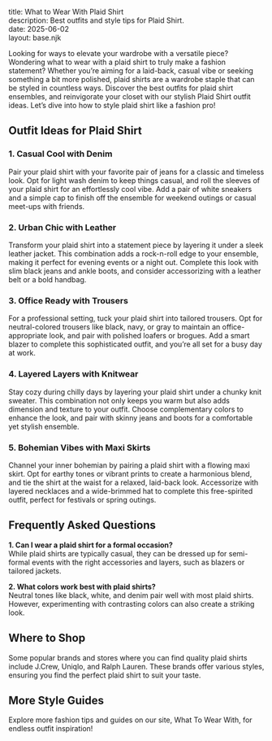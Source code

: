 title: What to Wear With Plaid Shirt  
description: Best outfits and style tips for Plaid Shirt.  
date: 2025-06-02  
layout: base.njk  

Looking for ways to elevate your wardrobe with a versatile piece? Wondering what to wear with a plaid shirt to truly make a fashion statement? Whether you’re aiming for a laid-back, casual vibe or seeking something a bit more polished, plaid shirts are a wardrobe staple that can be styled in countless ways. Discover the best outfits for plaid shirt ensembles, and reinvigorate your closet with our stylish Plaid Shirt outfit ideas. Let’s dive into how to style plaid shirt like a fashion pro!  

## Outfit Ideas for Plaid Shirt  

### 1. Casual Cool with Denim  
Pair your plaid shirt with your favorite pair of jeans for a classic and timeless look. Opt for light wash denim to keep things casual, and roll the sleeves of your plaid shirt for an effortlessly cool vibe. Add a pair of white sneakers and a simple cap to finish off the ensemble for weekend outings or casual meet-ups with friends.  

### 2. Urban Chic with Leather  
Transform your plaid shirt into a statement piece by layering it under a sleek leather jacket. This combination adds a rock-n-roll edge to your ensemble, making it perfect for evening events or a night out. Complete this look with slim black jeans and ankle boots, and consider accessorizing with a leather belt or a bold handbag.  

### 3. Office Ready with Trousers  
For a professional setting, tuck your plaid shirt into tailored trousers. Opt for neutral-colored trousers like black, navy, or gray to maintain an office-appropriate look, and pair with polished loafers or brogues. Add a smart blazer to complete this sophisticated outfit, and you’re all set for a busy day at work.  

### 4. Layered Layers with Knitwear  
Stay cozy during chilly days by layering your plaid shirt under a chunky knit sweater. This combination not only keeps you warm but also adds dimension and texture to your outfit. Choose complementary colors to enhance the look, and pair with skinny jeans and boots for a comfortable yet stylish ensemble.  

### 5. Bohemian Vibes with Maxi Skirts  
Channel your inner bohemian by pairing a plaid shirt with a flowing maxi skirt. Opt for earthy tones or vibrant prints to create a harmonious blend, and tie the shirt at the waist for a relaxed, laid-back look. Accessorize with layered necklaces and a wide-brimmed hat to complete this free-spirited outfit, perfect for festivals or spring outings.  

## Frequently Asked Questions  

**1. Can I wear a plaid shirt for a formal occasion?**  
While plaid shirts are typically casual, they can be dressed up for semi-formal events with the right accessories and layers, such as blazers or tailored jackets.  

**2. What colors work best with plaid shirts?**  
Neutral tones like black, white, and denim pair well with most plaid shirts. However, experimenting with contrasting colors can also create a striking look.  

## Where to Shop  
Some popular brands and stores where you can find quality plaid shirts include J.Crew, Uniqlo, and Ralph Lauren. These brands offer various styles, ensuring you find the perfect plaid shirt to suit your taste.  

## More Style Guides  
Explore more fashion tips and guides on our site, What To Wear With, for endless outfit inspiration!